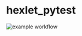 # hexlet_pytest

![example workflow](https://github.com/github/docs/actions/workflows/main.yml/badge.svg)
